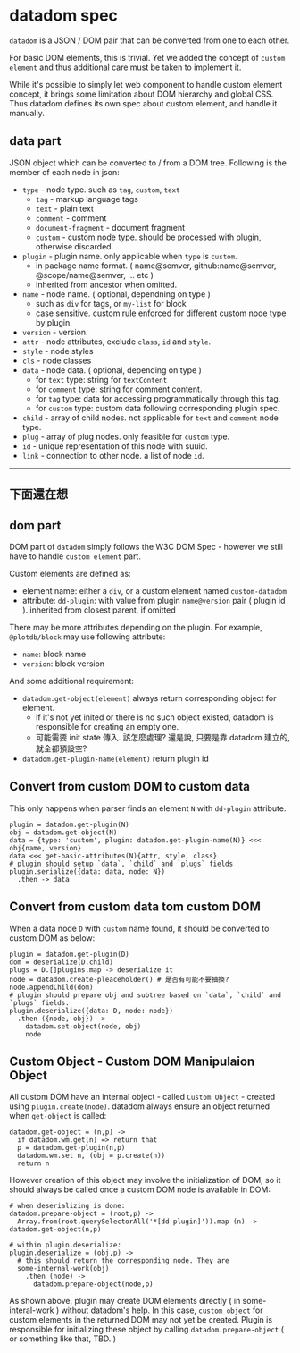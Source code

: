 # datadom spec

`datadom` is a JSON / DOM pair that can be converted from one to each other.

For basic DOM elements, this is trivial. Yet we added the concept of `custom element` and thus additional care must be taken to implement it.

While it's possible to simply let web component to handle custom element concept, it brings some limitation about DOM hierarchy and global CSS. Thus datadom defines its own spec about custom element, and handle it manually.


## data part 

JSON object which can be converted to / from a DOM tree. Following is the member of each node in json:

 - `type` - node type. such as `tag`, `custom`, `text`
    - `tag` - markup language tags
    - `text` - plain text
    - `comment` - comment
    - `document-fragment` - document fragment
    - `custom` - custom node type. should be processed with plugin, otherwise discarded.
 - `plugin` - plugin name. only applicable when `type` is `custom`.
    - in package name format. ( name@semver, github:name@semver, @scope/name@semver, ... etc )
    - inherited from ancestor when omitted.
 - `name` - node name. ( optional, dependning on type )
    - such as `div` for tags, or `my-list` for block
    - case sensitive. custom rule enforced for different custom node type by plugin.
 - `version` - version.
 - `attr` - node attributes, exclude `class`, `id` and `style`.
 - `style` - node styles
 - `cls` - node classes
 - `data` - node data. ( optional, depending on type )
   - for `text` type: string for `textContent`
   - for `comment` type: string for comment content.
   - for `tag` type: data for accessing programmatically through this tag.
   - for `custom` type: custom data following corresponding plugin spec.
 - `child` - array of child nodes. not applicable for `text` and `comment` node type.
 - `plug` - array of plug nodes. only feasible for `custom` type.
 - `id` - unique representation of this node with suuid.
 - `link` - connection to other node. a list of node `id`.

----
下面還在想
----

## dom part

DOM part of `datadom` simply follows the W3C DOM Spec - however we still have to handle `custom element` part.

Custom elements are defined as:

 - element name: either a `div`, or a custom element named `custom-datadom`
 - attribute:
   `dd-plugin`: with value from plugin `name@version` pair ( plugin id ). inherited from closest parent, if omitted

There may be more attributes depending on the plugin. For example, `@plotdb/block` may use following attribute:
 - `name`: block name
 - `version`: block version

And some additional requirement:

 - `datadom.get-object(element)` always return corresponding object for element.
   - if it's not yet inited or there is no such object existed, datadom is responsible for creating an empty one.
   - 可能需要 init state 傳入. 該怎麼處理? 還是說, 只要是靠 datadom 建立的, 就全都預設空?
 - `datadom.get-plugin-name(element)` return plugin id



## Convert from custom DOM to custom data

This only happens when parser finds an element `N` with `dd-plugin` attribute.

    plugin = datadom.get-plugin(N)
    obj = datadom.get-object(N)
    data = {type: 'custom', plugin: datadom.get-plugin-name(N)} <<< obj{name, version}
    data <<< get-basic-attributes(N){attr, style, class}
    # plugin should setup `data`, `child` and `plugs` fields
    plugin.serialize({data: data, node: N})
      .then -> data

## Convert from custom data tom custom DOM

When a data node `D` with `custom` name found, it should be converted to custom DOM as below:

    plugin = datadom.get-plugin(D)
    dom = deserialize(D.child)
    plugs = D.[]plugins.map -> deserialize it
    node = datadom.create-pleaceholder() # 是否有可能不要抽換?
    node.appendChild(dom)
    # plugin should prepare obj and subtree based on `data`, `child` and `plugs` fields.
    plugin.deserialize({data: D, node: node})
      .then ({node, obj}) ->
        datadom.set-object(node, obj)
        node


## Custom Object - Custom DOM Manipulaion Object

All custom DOM have an internal object - called `Custom Object` - created using `plugin.create(node)`. datadom always ensure an object returned when `get-object` is called:

    datadom.get-object = (n,p) ->
      if datadom.wm.get(n) => return that
      p = datadom.get-plugin(n,p)
      datadom.wm.set n, (obj = p.create(n))
      return n
      
However creation of this object may involve the initialization of DOM, so it should always be called once a custom DOM node is available in DOM:

    # when deserializing is done:
    datadom.prepare-object = (root,p) ->
      Array.from(root.querySelectorAll('*[dd-plugin]')).map (n) -> datadom.get-object(n,p)

    # within plugin.deserialize:
    plugin.deserialize = (obj,p) ->
      # this should return the corresponding node. They are 
      some-internal-work(obj)
        .then (node) ->
          datadom.prepare-object(node,p)

As shown above, plugin may create DOM elements directly ( in some-interal-work ) without datadom's help. In this case, `custom object` for custom elements in the returned DOM may not yet be created. Plugin is responsible for initializing these object by calling `datadom.prepare-object` ( or something like that, TBD. )

